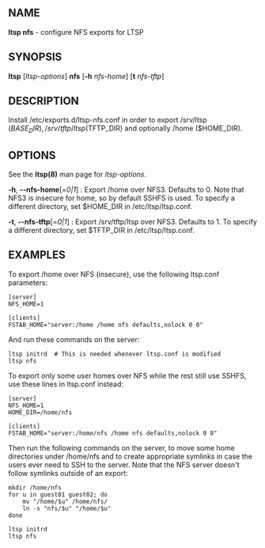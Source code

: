 ## NAME
**ltsp nfs** - configure NFS exports for LTSP

## SYNOPSIS
**ltsp** [_ltsp-options_] **nfs** [**-h** _nfs-home_] [**t** _nfs-tftp_]

## DESCRIPTION
Install /etc/exports.d/ltsp-nfs.conf in order to export /srv/ltsp ($BASE_DIR),
/srv/tftp/ltsp ($TFTP_DIR) and optionally /home ($HOME_DIR).

## OPTIONS
See the **ltsp(8)** man page for _ltsp-options_.

**-h**, **--nfs-home**[=_0|1_]
: Export /home over NFS3. Defaults to 0.
Note that NFS3 is insecure for home, so by default SSHFS is used.
To specify a different directory, set $HOME_DIR in /etc/ltsp/ltsp.conf.

**-t**, **--nfs-tftp**[=_0|1_]
: Export /srv/tftp/ltsp over NFS3. Defaults to 1.
To specify a different directory, set $TFTP_DIR in /etc/ltsp/ltsp.conf.

## EXAMPLES
To export /home over NFS (insecure), use the following ltsp.conf parameters:

```shell
[server]
NFS_HOME=1

[clients]
FSTAB_HOME="server:/home /home nfs defaults,nolock 0 0"
```

And run these commands on the server:

```shell
ltsp initrd  # This is needed whenever ltsp.conf is modified
ltsp nfs
```

To export only some user homes over NFS while the rest still use SSHFS,
use these lines in ltsp.conf instead:

```shell
[server]
NFS_HOME=1
HOME_DIR=/home/nfs

[clients]
FSTAB_HOME="server:/home/nfs /home nfs defaults,nolock 0 0"
```

Then run the following commands on the server, to move some home directories
under /home/nfs and to create appropriate symlinks in case the users ever
need to SSH to the server. Note that the NFS server doesn't follow symlinks
outside of an export:

```shell
mkdir /home/nfs
for u in guest01 guest02; do
    mv "/home/$u" /home/nfs/
    ln -s "nfs/$u" "/home/$u"
done

ltsp initrd
ltsp nfs
```

